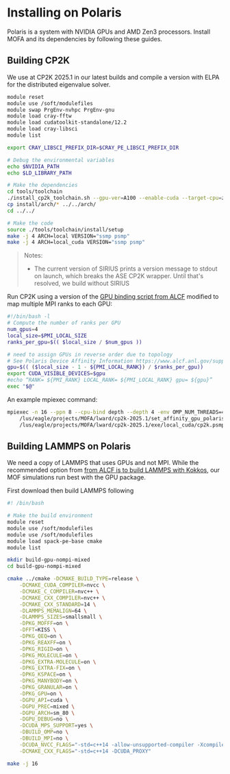 # Installing on Polaris

Polaris is a system with NVIDIA GPUs and AMD Zen3 processors. 
Install MOFA and its dependencies by following these guides.

## Building CP2K

We use at CP2K 2025.1 in our latest builds and compile a version with ELPA for the distributed eigenvalue solver.

```bash
module reset
module use /soft/modulefiles 
module swap PrgEnv-nvhpc PrgEnv-gnu
module load cray-fftw
module load cudatoolkit-standalone/12.2
module load cray-libsci
module list

export CRAY_LIBSCI_PREFIX_DIR=$CRAY_PE_LIBSCI_PREFIX_DIR

# Debug the environmental variables
echo $NVIDIA_PATH
echo $LD_LIBRARY_PATH

# Make the dependencies
cd tools/toolchain
./install_cp2k_toolchain.sh --gpu-ver=A100 --enable-cuda --target-cpu=znver3 --mpi-mode=mpich --with-elpa=install --with-sirius=no -j 8 | tee install.log
cp install/arch/* ../../arch/
cd ../../

# Make the code
source ./tools/toolchain/install/setup
make -j 4 ARCH=local VERSION="ssmp psmp"
make -j 4 ARCH=local_cuda VERSION="ssmp psmp"
```

> Notes:
>  - The current version of SIRIUS prints a version message to stdout on launch, which breaks the ASE CP2K wrapper. Until that's resolved, we build without SIRIUS

Run CP2K using a version of the [GPU binding script from ALCF](https://docs.alcf.anl.gov/polaris/running-jobs/#binding-mpi-ranks-to-gpus)
modified to map multiple MPI ranks to each GPU:

```bash
#!/bin/bash -l
# Compute the number of ranks per GPU
num_gpus=4
local_size=$PMI_LOCAL_SIZE
ranks_per_gpu=$(( $local_size / $num_gpus ))

# need to assign GPUs in reverse order due to topology
# See Polaris Device Affinity Information https://www.alcf.anl.gov/support/user-guides/polaris/hardware-overview/machine-overview/index.html
gpu=$(( ($local_size - 1 - ${PMI_LOCAL_RANK}) / $ranks_per_gpu))
export CUDA_VISIBLE_DEVICES=$gpu
#echo “RANK= ${PMI_RANK} LOCAL_RANK= ${PMI_LOCAL_RANK} gpu= ${gpu}”
exec "$@"

```

An example mpiexec command:

```bash
mpiexec -n 16 --ppn 8 --cpu-bind depth --depth 4 -env OMP_NUM_THREADS=4 \
    /lus/eagle/projects/MOFA/lward/cp2k-2025.1/set_affinity_gpu_polaris.sh \
    /lus/eagle/projects/MOFA/lward/cp2k-2025.1/exe/local_cuda/cp2k.psmp
```

## Building LAMMPS on Polaris

We need a copy of LAMMPS that uses GPUs and not MPI.
While the recommended option from [from ALCF is to build LAMMPS with Kokkos](https://github.com/argonne-lcf/GettingStarted/tree/master/Applications/Polaris/LAMMPS),
our MOF simulations run best with the GPU package.

First download then build LAMMPS following

```bash
#! /bin/bash

# Make the build environment
module reset
module use /soft/modulefiles
module use /soft/modulefiles
module load spack-pe-base cmake
module list

mkdir build-gpu-nompi-mixed
cd build-gpu-nompi-mixed

cmake ../cmake -DCMAKE_BUILD_TYPE=release \
    -DCMAKE_CUDA_COMPILER=nvcc \
    -DCMAKE_C_COMPILER=nvc++ \
    -DCMAKE_CXX_COMPILER=nvc++ \
    -DCMAKE_CXX_STANDARD=14 \
    -DLAMMPS_MEMALIGN=64 \
    -DLAMMPS_SIZES=smallsmall \
    -DPKG_MOFFF=on \
    -DFFT=KISS \
    -DPKG_QEQ=on \
    -DPKG_REAXFF=on \
    -DPKG_RIGID=on \
    -DPKG_MOLECULE=on \
    -DPKG_EXTRA-MOLECULE=on \
    -DPKG_EXTRA-FIX=on \
    -DPKG_KSPACE=on \
    -DPKG_MANYBODY=on \
    -DPKG_GRANULAR=on \
    -DPKG_GPU=on \
    -DGPU_API=cuda \
    -DGPU_PREC=mixed \
    -DGPU_ARCH=sm_80 \
    -DGPU_DEBUG=no \
    -DCUDA_MPS_SUPPORT=yes \
    -DBUILD_OMP=no \
    -DBUILD_MPI=no \
    -DCUDA_NVCC_FLAGS="-std=c++14 -allow-unsupported-compiler -Xcompiler" \
    -DCMAKE_CXX_FLAGS="-std=c++14 -DCUDA_PROXY"

make -j 16

```
